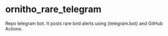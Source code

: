 # ornitho_rare_telegram
Repo telegram bot. It posts rare bird alerts using {telegram.bot} and GitHub Actions.
